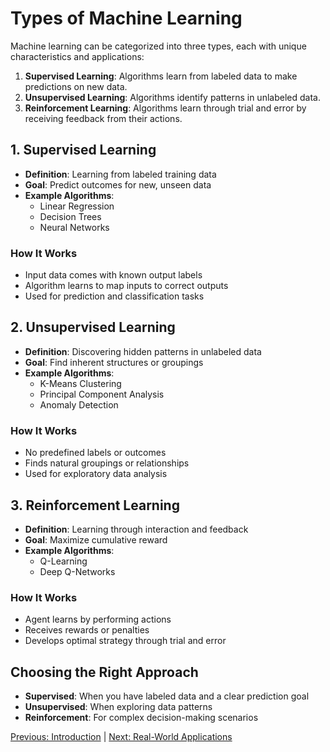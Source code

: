 # Types of Machine Learning
Machine learning can be categorized into three types, each with unique characteristics and applications:
1. **Supervised Learning**: Algorithms learn from labeled data to make predictions on new data.
2. **Unsupervised Learning**: Algorithms identify patterns in unlabeled data.
3. **Reinforcement Learning**: Algorithms learn through trial and error by receiving feedback from their actions.

## 1. Supervised Learning
- **Definition**: Learning from labeled training data
- **Goal**: Predict outcomes for new, unseen data
- **Example Algorithms**: 
  - Linear Regression
  - Decision Trees
  - Neural Networks

### How It Works
- Input data comes with known output labels
- Algorithm learns to map inputs to correct outputs
- Used for prediction and classification tasks

## 2. Unsupervised Learning
- **Definition**: Discovering hidden patterns in unlabeled data
- **Goal**: Find inherent structures or groupings
- **Example Algorithms**:
  - K-Means Clustering
  - Principal Component Analysis
  - Anomaly Detection

### How It Works
- No predefined labels or outcomes
- Finds natural groupings or relationships
- Used for exploratory data analysis

## 3. Reinforcement Learning
- **Definition**: Learning through interaction and feedback
- **Goal**: Maximize cumulative reward
- **Example Algorithms**:
  - Q-Learning
  - Deep Q-Networks

### How It Works
- Agent learns by performing actions
- Receives rewards or penalties
- Develops optimal strategy through trial and error

## Choosing the Right Approach
- **Supervised**: When you have labeled data and a clear prediction goal
- **Unsupervised**: When exploring data patterns
- **Reinforcement**: For complex decision-making scenarios

[Previous: Introduction](01-introduction.md) | [Next: Real-World Applications](03-applications.md)

